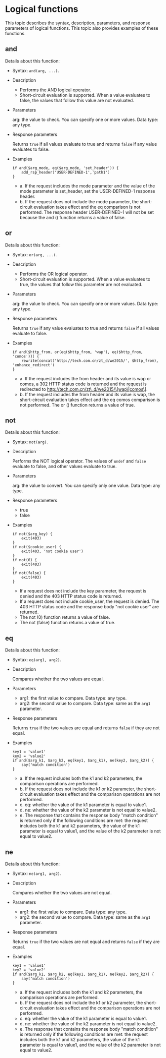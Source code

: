 # Logical functions

This topic describes the syntax, description, parameters, and response parameters of logical functions. This topic also provides examples of these functions.

## and

Details about this function:

-   Syntax: `and(arg, ...)`.
-   Description
    -   Performs the AND logical operator.
    -   Short-circuit evaluation is supported. When a value evaluates to false, the values that follow this value are not evaluated.
-   Parameters

    arg: the value to check. You can specify one or more values. Data type: any type.

-   Response parameters

    Returns `true` if all values evaluate to true and returns `false` if any value evaluates to false.

-   Examples

    ```
    if and($arg_mode, eq($arg_mode, 'set_header')) {
        add_rsp_header('USER-DEFINED-1','path1')
    }
    ```

    -   a. If the request includes the mode parameter and the value of the mode parameter is set\_header, set the USER-DEFINED-1 response header.
    -   b. If the request does not include the mode parameter, the short-circuit evaluation takes effect and the eq comparison is not performed. The response header USER-DEFINED-1 will not be set because the and \(\) function returns a value of false.

## or

Details about this function:

-   Syntax: `or(arg, ...)`.
-   Description
    -   Performs the OR logical operator.
    -   Short-circuit evaluation is supported. When a value evaluates to true, the values that follow this parameter are not evaluated.
-   Parameters

    arg: the value to check. You can specify one or more values. Data type: any type.

-   Response parameters

    Returns `true` if any value evaluates to true and returns `false` if all values evaluate to false.

-   Examples

    ```
    if and($http_from, or(eq($http_from, 'wap'), eq($http_from, 'comos'))) {
        rewrite(concat('http://tech.com.cn/zt_d/we2015/', $http_from), 'enhance_redirect')
    }
    ```

    -   a. If the request includes the from header and its value is wap or comos, a 302 HTTP status code is returned and the request is redirected to http://tech.com.cn/zt\_d/we2015/\[wap\|comos\].
    -   b. If the request includes the from header and its value is wap, the short-circuit evaluation takes effect and the eq comos comparison is not performed. The or \(\) function returns a value of true.

## not

Details about this function:

-   Syntax: `not(arg)`.
-   Description

    Performs the NOT logical operator. The values of `undef` and `false` evaluate to false, and other values evaluate to true.

-   Parameters

    arg: the value to convert. You can specify only one value. Data type: any type.

-   Response parameters
    -   true
    -   false
-   Examples

    ```
    if not($arg_key) {
        exit(403)
    }
    if not($cookie_user) {
        exit(403, 'not cookie user')
    }
    if not(0) {
        exit(403)
    }
    if not(false) {
        exit(403)
    }
    ```

    -   If a request does not include the key parameter, the request is denied and the 403 HTTP status code is returned.
    -   If a request does not include cookie\_user, the request is denied. The 403 HTTP status code and the response body "not cookie user" are returned.
    -   The not \(0\) function returns a value of false.
    -   The not \(false\) function returns a value of true.

## eq

Details about this function:

-   Syntax: `eq(arg1, arg2)`.
-   Description

    Compares whether the two values are equal.

-   Parameters
    -   arg1: the first value to compare. Data type: any type.
    -   arg2: the second value to compare. Data type: same as the `arg1` parameter.
-   Response parameters

    Returns `true` if the two values are equal and returns `false` if they are not equal.

-   Examples

    ```
    key1 = 'value1'
    key2 = 'value2'
    if and($arg_k1, $arg_k2, eq(key1, $arg_k1), ne(key2, $arg_k2)) {
        say('match condition')
    }
    ```

    -   a. If the request includes both the k1 and k2 parameters, the comparison operations are performed.
    -   b. If the request does not include the k1 or k2 parameter, the short-circuit evaluation takes effect and the comparison operations are not performed.
    -   c. eq: whether the value of the k1 parameter is equal to value1.
    -   d. ne: whether the value of the k2 parameter is not equal to value2.
    -   e. The response that contains the response body "match condition" is returned only if the following conditions are met: the request includes both the k1 and k2 parameters, the value of the k1 parameter is equal to value1, and the value of the k2 parameter is not equal to value2.

## ne

Details about this function:

-   Syntax: `ne(arg1, arg2)`.
-   Description

    Compares whether the two values are not equal.

-   Parameters
    -   arg1: the first value to compare. Data type: any type.
    -   arg2: the second value to compare. Data type: same as the `arg1` parameter.
-   Response parameters

    Returns `true` if the two values are not equal and returns `false` if they are equal.

-   Examples

    ```
    key1 = 'value1'
    key2 = 'value2'
    if and($arg_k1, $arg_k2, eq(key1, $arg_k1), ne(key2, $arg_k2)) {
        say('match condition')
    }
    ```

    -   a. If the request includes both the k1 and k2 parameters, the comparison operations are performed.
    -   b. If the request does not include the k1 or k2 parameter, the short-circuit evaluation takes effect and the comparison operations are not performed.
    -   c. eq: whether the value of the k1 parameter is equal to value1.
    -   d. ne: whether the value of the k2 parameter is not equal to value2.
    -   e. The response that contains the response body "match condition" is returned only if the following conditions are met: the request includes both the k1 and k2 parameters, the value of the k1 parameter is equal to value1, and the value of the k2 parameter is not equal to value2.

